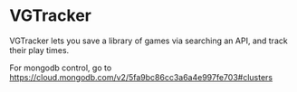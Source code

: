 # VGTracker
VGTracker lets you save a library of games via searching an API, and track their play times.

For mongodb control, go to https://cloud.mongodb.com/v2/5fa9bc86cc3a6a4e997fe703#clusters
